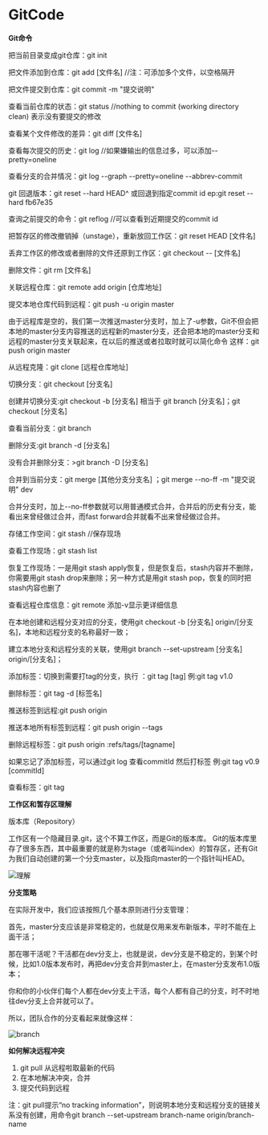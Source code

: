 # GitCode

**Git命令**

把当前目录变成git仓库：git init  

把文件添加到仓库：git add [文件名]  //注：可添加多个文件，以空格隔开

把文件提交到仓库：git commit -m "提交说明"

查看当前仓库的状态：git status  //nothing to commit (working directory clean) 表示没有要提交的修改

查看某个文件修改的差异：git diff [文件名]

查看每次提交的历史：git log  //如果嫌输出的信息过多，可以添加--pretty=oneline

查看分支的合并情况：git log --graph --pretty=oneline --abbrev-commit

git 回退版本：git reset --hard HEAD^ 或回退到指定commit id ep:git reset --hard fb67e35

查询之前提交的命令：git reflog //可以查看到近期提交的commit id

把暂存区的修改撤销掉（unstage），重新放回工作区：git reset HEAD [文件名]

丢弃工作区的修改或者删除的文件还原到工作区：git checkout -- [文件名]

删除文件：git rm [文件名]

关联远程仓库：git remote add origin [仓库地址]

提交本地仓库代码到远程：git push -u origin master

由于远程库是空的，我们第一次推送master分支时，加上了-u参数，Git不但会把本地的master分支内容推送的远程新的master分支，还会把本地的master分支和远程的master分支关联起来，在以后的推送或者拉取时就可以简化命令
这样：git push origin master

从远程克隆：git clone [远程仓库地址]

切换分支：git checkout [分支名]

创建并切换分支:git checkout -b [分支名] 相当于 git branch [分支名]；git checkout [分支名]

查看当前分支：git branch

删除分支:git branch -d [分支名]

没有合并删除分支：>git branch -D [分支名]

合并到当前分支：git merge [其他分支分支名] ；git merge --no-ff -m "提交说明" dev

合并分支时，加上--no-ff参数就可以用普通模式合并，合并后的历史有分支，能看出来曾经做过合并，而fast forward合并就看不出来曾经做过合并。

存储工作空间：git stash //保存现场

查看工作现场：git stash list

恢复工作现场：一是用git stash apply恢复，但是恢复后，stash内容并不删除，你需要用git stash drop来删除；另一种方式是用git stash pop，恢复的同时把stash内容也删了

查看远程仓库信息：git remote 添加-v显示更详细信息

在本地创建和远程分支对应的分支，使用git checkout -b [分支名] origin/[分支名]，本地和远程分支的名称最好一致；

建立本地分支和远程分支的关联，使用git branch --set-upstream [分支名] origin/[分支名]；

添加标签：切换到需要打tag的分支，执行 ：git tag [tag] 例:git tag v1.0

删除标签：git tag -d [标签名]

推送标签到远程:git push origin <tagname>

推送本地所有标签到远程：git push origin --tags

删除远程标签：git push origin :refs/tags/[tagname]

如果忘记了添加标签，可以通过git log 查看commitId 然后打标签 例:git tag v0.9 [commitId]

查看标签：git tag

**工作区和暂存区理解**

版本库（Repository）

工作区有一个隐藏目录.git，这个不算工作区，而是Git的版本库。
Git的版本库里存了很多东西，其中最重要的就是称为stage（或者叫index）的暂存区，还有Git为我们自动创建的第一个分支master，以及指向master的一个指针叫HEAD。

![理解](http://www.liaoxuefeng.com/files/attachments/001384907702917346729e9afbf4127b6dfbae9207af016000/0)

**分支策略**

在实际开发中，我们应该按照几个基本原则进行分支管理：

首先，master分支应该是非常稳定的，也就是仅用来发布新版本，平时不能在上面干活；

那在哪干活呢？干活都在dev分支上，也就是说，dev分支是不稳定的，到某个时候，比如1.0版本发布时，再把dev分支合并到master上，在master分支发布1.0版本；

你和你的小伙伴们每个人都在dev分支上干活，每个人都有自己的分支，时不时地往dev分支上合并就可以了。

所以，团队合作的分支看起来就像这样：

![branch](http://www.liaoxuefeng.com/files/attachments/001384909239390d355eb07d9d64305b6322aaf4edac1e3000/0)

**如何解决远程冲突**

1. git pull 从远程啦取最新的代码
2. 在本地解决冲突，合并
3. 提交代码到远程

 注：git pull提示“no tracking information”，则说明本地分支和远程分支的链接关系没有创建，用命令git branch --set-upstream branch-name origin/branch-name
